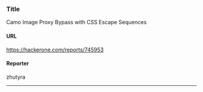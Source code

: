 ### Title
Camo Image Proxy Bypass with CSS Escape Sequences
#### URL 
https://hackerone.com/reports/745953
#### Reporter 
zhutyra

---


